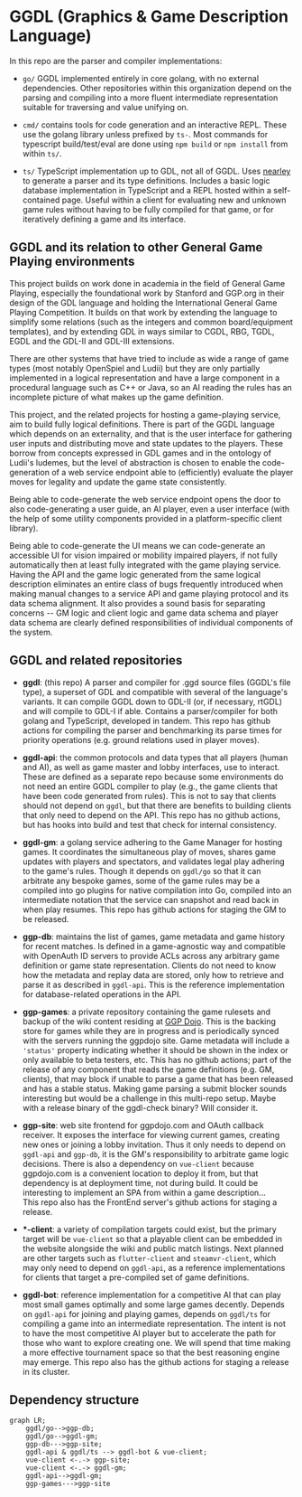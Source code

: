 # GGDL (Graphics &amp; Game Description Language)

In this repo are the parser and compiler implementations:

* `go/` GGDL implemented entirely in core golang, with no external dependencies.
Other repositories within this organization depend on the parsing and compiling
into a more fluent intermediate representation suitable for traversing and value
unifying on.

* `cmd/` contains tools for code generation and an interactive REPL.  These
use the golang library unless prefixed by `ts-`.  Most commands for typescript
build/test/eval are done using `npm build` or `npm install` from within `ts/`.

* `ts/` TypeScript implementation up to GDL, not all of GGDL.  Uses [nearley]
to generate a parser and its type definitions.  Includes a basic logic database
implementation in TypeScript and a REPL hosted within a self-contained page.
Useful within a client for evaluating new and unknown game rules without having
to be fully compiled for that game, or for iteratively defining a game and its
interface.


## GGDL and its relation to other General Game Playing environments

This project builds on work done in academia in the field of
 General Game Playing,
especially the foundational work by Stanford and GGP.org in their design of the
GDL language and holding the International General Game Playing Competition.  It
builds on that work by extending the language to simplify some relations (such
as the integers and common board/equipment templates), and by extending GDL
in ways similar to CGDL, RBG, TGDL, EGDL and the GDL-II and GDL-III extensions.

There are other systems that have tried to include as wide a range of game types
(most notably OpenSpiel and Ludii) but they are only partially implemented in a
logical representation and have a large component in a procedural language such
as C++ or Java, so an AI reading the rules has an incomplete picture of what
makes up the game definition.

This project, and the related projects for hosting a game-playing service, aim
to build fully logical definitions.  There is part of the GGDL language which
depends on an externality, and that is the user interface for gathering user
inputs and distributing move and state updates to the players.  These borrow
from concepts expressed in GDL games and in the ontology of Ludii's ludemes,
but the level of abstraction is chosen to enable the code-generation of a web
service endpoint able to (efficiently) evaluate the player moves for legality
and update the game state consistently.

Being able to code-generate the web service endpoint opens the door to also
code-generating a user guide, an AI player, even a user interface (with the help 
of some utility components provided in a platform-specific client library).

Being able to code-generate the UI means we can code-generate an accessible UI
for vision impaired or mobility impaired players, if not fully automatically
then at least fully integrated with the game playing service.  Having the API
and the game logic generated from the same logical description eliminates an
entire class of bugs frequently introduced when making manual changes to a
service API and game playing protocol and its data schema alignment.  It also
provides a sound basis for separating concerns -- GM logic and client logic and
game data schema and player data schema are clearly defined responsibilities of
individual components of the system.

## GGDL and related repositories


* **ggdl**: (this repo)
A parser and compiler for .ggd source files (GGDL's file type), a superset of
GDL and compatible with several of the language's variants.  It can compile
GGDL down to GDL-II (or, if necessary, rtGDL) and will compile to GDL-I if able.
Contains a parser/compiler for both golang and TypeScript, developed in tandem.
This repo has github actions for compiling the parser and benchmarking its parse
times for priority operations (e.g. ground relations used in player moves).

* **ggdl-api**: the common protocols and data types that all players (human and
AI), as well as game master and lobby interfaces, use to interact.  These are
defined as a separate repo because some environments do not need an entire GGDL 
compiler to play (e.g., the game clients that have been code generated from
rules).  This is not to say that clients should not depend on `ggdl`, but that
there are benefits to building clients that only need to depend on the API.
This repo has no github actions, but has hooks into build and test that check
for internal consistency.

* **ggdl-gm**: a golang service adhering to the Game Manager for hosting games.
It coordinates the simultaneous play of moves, shares game updates with players
and spectators, and validates legal play adhering to the game's rules.  Though
it depends on `ggdl/go` so that it can arbitrate any bespoke games, some of the
game rules may be a compiled into go plugins for native compilation into Go,
compiled into an intermediate notation that the service can snapshot and read
back in when play resumes.
This repo has github actions for staging the GM to be released.

* **ggp-db**: maintains the list of games, game metadata and game history for
recent matches.  Is defined in a game-agnostic way and compatible with OpenAuth
ID servers to provide ACLs across any arbitrary game definition or game state
representation.  Clients do not need to know how the metadata and replay data
are stored, only how to retrieve and parse it as described in `ggdl-api`.  This
is the reference implementation for database-related operations in the API.

* **ggp-games**: a private repository containing the game rulesets and backup
of the wiki content residing at [GGP Dojo](https://ggpdojo.com/games).  This is
the backing store for games while they are in progress and is periodically
synced with the servers running the ggpdojo site.  Game metadata will include
a `'status'` property indicating whether it should be shown in the index or only
available to beta testers, etc.
This has no github actions; part of the release of any component that reads the
game definitions (e.g. GM, clients), that may block if unable to parse a game
that has been released and has a stable status.  Making game parsing a submit
blocker sounds interesting but would be a challenge in this multi-repo setup.
Maybe with a release binary of the ggdl-check binary?  Will consider it.

* **ggp-site**: web site frontend for ggpdojo.com and OAuth callback receiver.
It exposes the interface for viewing current games, creating new ones or joining
a lobby invitation.  Thus it only needs to depend on `ggdl-api` and `ggp-db`, it
is the GM's responsibility to arbitrate game logic decisions.  There is also a
dependency on `vue-client` because ggpdojo.com is a convenient location to
deploy it from, but that dependency is at deployment time, not during build.
It could be interesting to implement an SPA from within a game description... \
This repo also has the FrontEnd server's github actions for staging a release.

* **\*-client**: a variety of compilation targets could exist, but the primary
target will be `vue-client` so that a playable client can be embedded in the
website alongside the wiki and public match listings.  Next planned are other
targets such as `flutter-client` and `steamvr-client`, which may only need to
depend on `ggdl-api`, as a reference implementations for clients that target a
pre-compiled set of game definitions.

* **ggdl-bot**: reference implementation for a competitive AI that can play
most small games optimally and some large games decently.  Depends on `ggdl-api`
for joining and playing games, depends on `ggdl/ts` for compiling a game into an
intermediate representation.  The intent is not to have the most competitive
AI player but to accelerate the path for those who want to explore creating one.
We will spend that time making a more effective tournament space so that the
best reasoning engine may emerge.
This repo also has the github actions for staging a release in its cluster.

## Dependency structure

```mermaid
graph LR;
    ggdl/go-->ggp-db;
    ggdl/go-->ggdl-gm;
    ggp-db--->ggp-site;
    ggdl-api & ggdl/ts --> ggdl-bot & vue-client;
    vue-client <-.-> ggp-site;
    vue-client <-.-> ggdl-gm;
    ggdl-api-->ggdl-gm;
    ggp-games--->ggp-site
```


[nearley]: https://nearley.js.org/